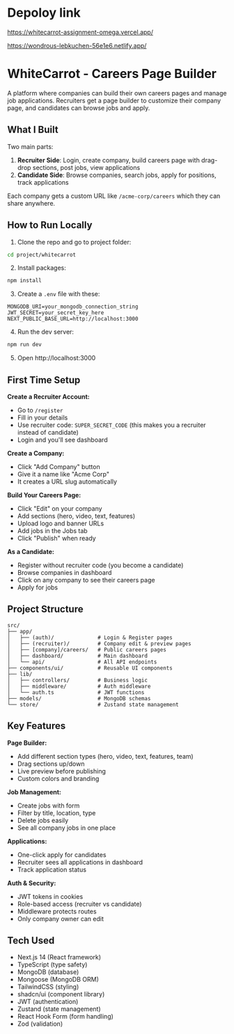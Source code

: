 # Depoloy link 
https://whitecarrot-assignment-omega.vercel.app/

https://wondrous-lebkuchen-56e1e6.netlify.app/


# WhiteCarrot - Careers Page Builder

A platform where companies can build their own careers pages and manage job applications. Recruiters get a page builder to customize their company page, and candidates can browse jobs and apply.

## What I Built

Two main parts:

1. **Recruiter Side**: Login, create company, build careers page with drag-drop sections, post jobs, view applications
2. **Candidate Side**: Browse companies, search jobs, apply for positions, track applications

Each company gets a custom URL like `/acme-corp/careers` which they can share anywhere.

## How to Run Locally

1. Clone the repo and go to project folder:
```bash
cd project/whitecarrot
```

2. Install packages:
```bash
npm install
```

3. Create a `.env` file with these:
```
MONGODB_URI=your_mongodb_connection_string
JWT_SECRET=your_secret_key_here
NEXT_PUBLIC_BASE_URL=http://localhost:3000
```

4. Run the dev server:
```bash
npm run dev
```

5. Open http://localhost:3000

## First Time Setup

**Create a Recruiter Account:**
- Go to `/register`
- Fill in your details
- Use recruiter code: `SUPER_SECRET_CODE` (this makes you a recruiter instead of candidate)
- Login and you'll see dashboard

**Create a Company:**
- Click "Add Company" button
- Give it a name like "Acme Corp"
- It creates a URL slug automatically

**Build Your Careers Page:**
- Click "Edit" on your company
- Add sections (hero, video, text, features)
- Upload logo and banner URLs
- Add jobs in the Jobs tab
- Click "Publish" when ready

**As a Candidate:**
- Register without recruiter code (you become a candidate)
- Browse companies in dashboard
- Click on any company to see their careers page
- Apply for jobs

## Project Structure

```
src/
├── app/
│   ├── (auth)/              # Login & Register pages
│   ├── (recruiter)/         # Company edit & preview pages
│   ├── [company]/careers/   # Public careers pages
│   ├── dashboard/           # Main dashboard
│   └── api/                 # All API endpoints
├── components/ui/           # Reusable UI components
├── lib/
│   ├── controllers/         # Business logic
│   ├── middleware/          # Auth middleware
│   └── auth.ts              # JWT functions
├── models/                  # MongoDB schemas
└── store/                   # Zustand state management
```

## Key Features

**Page Builder:**
- Add different section types (hero, video, text, features, team)
- Drag sections up/down
- Live preview before publishing
- Custom colors and branding

**Job Management:**
- Create jobs with form
- Filter by title, location, type
- Delete jobs easily
- See all company jobs in one place

**Applications:**
- One-click apply for candidates
- Recruiter sees all applications in dashboard
- Track application status

**Auth & Security:**
- JWT tokens in cookies
- Role-based access (recruiter vs candidate)
- Middleware protects routes
- Only company owner can edit

## Tech Used

- Next.js 14 (React framework)
- TypeScript (type safety)
- MongoDB (database)
- Mongoose (MongoDB ORM)
- TailwindCSS (styling)
- shadcn/ui (component library)
- JWT (authentication)
- Zustand (state management)
- React Hook Form (form handling)
- Zod (validation)

